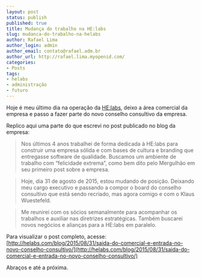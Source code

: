```yaml
---
layout: post
status: publish
published: true
title: Mudança do trabalho na HE:labs
slug: mudanca-do-trabalho-na-helabs
author: Rafael Lima
author_login: admin
author_email: contato@rafael.adm.br
author_url: http://rafael.lima.myopenid.com/
categories:
- Posts
tags:
- helabs
- administração
- futuro
---
```


Hoje é meu último dia na operação da [HE:labs](http://helabs.com.br), deixo a área comercial da empresa e passo a fazer parte do novo conselho consultivo da empresa.
<!--more-->

Replico aqui uma parte do que escrevi no post publicado no blog da empresa:

<blockquote>
  Nos últimos 4 anos trabalhei de forma dedicada à HE:labs para construir uma empresa sólida e com bases de cultura e branding que entregasse software de qualidade. Buscamos um ambiente de trabalho com “felicidade extrema”, como bem dito pelo Mergulhão em seu primeiro post sobre a empresa.
</blockquote>
<blockquote>
  Hoje, dia 31 de agosto de 2015, estou mudando de posição. Deixando meu cargo executivo e passando a compor o board do conselho consultivo que está sendo recriado, mas agora comigo e com o Klaus Wuestefeld.
</blockquote>
<blockquote>
  Me reunirei com os sócios semanalmente para acompanhar os trabalhos e auxiliar nas diretrizes estratégicas. Também buscarei novos negócios e alianças para a HE:labs em paralelo.
</blockquote>

Para visualizar o post completo, acesse:
[http://helabs.com/blog/2015/08/31/saida-do-comercial-e-entrada-no-novo-conselho-consultivo/](http://helabs.com/blog/2015/08/31/saida-do-comercial-e-entrada-no-novo-conselho-consultivo/)

Abraços e até a próxima.
